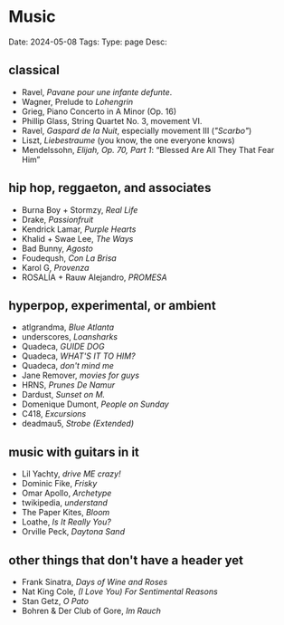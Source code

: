 # Music
Date: 2024-05-08
Tags: 
Type: page
Desc:  

## classical
- Ravel, *Pavane pour une infante defunte*. 
- Wagner, Prelude to *Lohengrin*
- Grieg, Piano Concerto in A Minor (Op. 16)
- Phillip Glass, String Quartet No. 3, movement VI.
- Ravel, *Gaspard de la Nuit*, especially movement III (*"Scarbo"*)
- Liszt, *Liebestraume* (you know, the one everyone knows)
- Mendelssohn, *Elijah, Op. 70, Part 1*: “Blessed Are All They That Fear Him”

## hip hop, reggaeton, and associates
- Burna Boy + Stormzy, *Real Life*
- Drake, *Passionfruit*
- Kendrick Lamar, *Purple Hearts*
- Khalid + Swae Lee, *The Ways*
- Bad Bunny, *Agosto*
- Foudeqush, *Con La Brisa* 
- Karol G, *Provenza*
- ROSALÍA + Rauw Alejandro, *PROMESA*

## hyperpop, experimental, or ambient
- atlgrandma, *Blue Atlanta*
- underscores, *Loansharks*
- Quadeca, *GUIDE DOG*
- Quadeca, *WHAT'S IT TO HIM?*
- Quadeca, *don't mind me*
- Jane Remover, *movies for guys*
- HRNS, *Prunes De Namur*
- Dardust, *Sunset on M.* 
- Domenique Dumont, *People on Sunday*
- C418, *Excursions*
- deadmau5, *Strobe (Extended)*

## music with guitars in it
- Lil Yachty, *drive ME crazy!*
- Dominic Fike, *Frisky*
- Omar Apollo, *Archetype*
- twikipedia, *understand*
- The Paper Kites, *Bloom*
- Loathe, *Is It Really You?*
- Orville Peck, *Daytona Sand*

## other things that don't have a header yet
- Frank Sinatra, *Days of Wine and Roses*
- Nat King Cole, *(I Love You) For Sentimental Reasons*
- Stan Getz, *O Pato*
- Bohren & Der Club of Gore, *Im Rauch*
